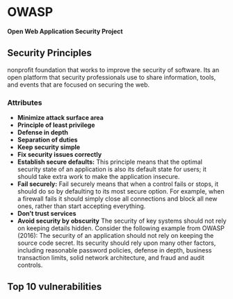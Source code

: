 # OWASP

**Open Web Application Security Project**

## **Security Principles**

nonprofit foundation that works to improve the security of software. Its an open platform that security professionals use to share information, tools, and events that are focused on securing the web.

### Attributes

* **Minimize attack surface area**
* **Principle of least privilege**
* **Defense in depth**
* **Separation of duties**
* **Keep security simple**
* **Fix security issues correctly**
* **Establish secure defaults:** This principle means that the optimal security state of an application is also its default state for users; it should take extra work to make the application insecure.
* **Fail securely:** Fail securely means that when a control fails or stops, it should do so by defaulting to its most secure option. For example, when a firewall fails it should simply close all connections and block all new ones, rather than start accepting everything.
* **Don’t trust services**
* **Avoid security by obscurity** The security of key systems should not rely on keeping details hidden. Consider the following example from OWASP (2016): The security of an application should not rely on keeping the source code secret. Its security should rely upon many other factors, including reasonable password policies, defense in depth, business transaction limits, solid network architecture, and fraud and audit controls.

## Top 10 vulnerabilities
